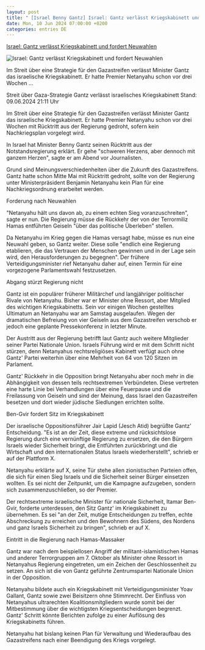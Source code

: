 ```yaml
---
layout: post
title: " [Israel Benny Gantz] Israel: Gantz verlässt Kriegskabinett und fordert Neuwahlen"
date: Mon, 10 Jun 2024 07:00:00 +0200
categories: entries DE
---
```

[Israel: Gantz verlässt Kriegskabinett und fordert Neuwahlen](https://www.tagesschau.de/ausland/asien/gantz-verlaesst-regierung-100.html)

![Israel: Gantz verlässt Kriegskabinett und fordert Neuwahlen](https://images.tagesschau.de/image/b06a2dc6-6d33-4002-9df4-9f809e35cca5/AAABj_4ewuU/AAABjwnlFvA/16x9-1280/gantz-116.jpg)

Im Streit über eine Strategie für den Gazastreifen verlässt Minister Gantz das israelische Kriegskabinett. Er hatte Premier Netanyahu schon vor drei Wochen ...

Streit über Gaza-Strategie Gantz verlässt israelisches Kriegskabinett Stand: 09.06.2024 21:11 Uhr

Im Streit über eine Strategie für den Gazastreifen verlässt Minister Gantz das israelische Kriegskabinett. Er hatte Premier Netanyahu schon vor drei Wochen mit Rücktritt aus der Regierung gedroht, sofern kein Nachkriegsplan vorgelegt wird.

In Israel hat Minister Benny Gantz seinen Rücktritt aus der Notstandsregierung erklärt. Er gehe "schweren Herzens, aber dennoch mit ganzem Herzen", sagte er am Abend vor Journalisten.

Grund sind Meinungsverschiedenheiten über die Zukunft des Gazastreifens. Gantz hatte schon Mitte Mai mit Rücktritt gedroht, sollte von der Regierung unter Ministerpräsident Benjamin Netanyahu kein Plan für eine Nachkriegsordnung erarbeitet werden.

Forderung nach Neuwahlen

"Netanyahu hält uns davon ab, zu einem echten Sieg voranzuschreiten", sagte er nun. Die Regierung müsse die Rückkehr der von der Terrormiliz Hamas entführten Geiseln "über das politische Überleben" stellen.

Da Netanyahu im Krieg gegen die Hamas versagt habe, müsse es nun eine Neuwahl geben, so Gantz weiter. Diese solle "endlich eine Regierung etablieren, die das Vertrauen der Menschen gewinnen und in der Lage sein wird, den Herausforderungen zu begegnen". Der frühere Verteidigungsminister rief Netanyahu daher auf, einen Termin für eine vorgezogene Parlamentswahl festzusetzen.

Abgang stürzt Regierung nicht

Gantz ist ein populärer früherer Militärchef und langjähriger politischer Rivale von Netanyahu. Bisher war er Minister ohne Ressort, aber Mitglied des wichtigen Kriegskabinetts. Sein vor einigen Wochen gestelltes Ultimatum an Netanyahu war am Samstag ausgelaufen. Wegen der dramatischen Befreiung von vier Geiseln aus dem Gazastreifen verschob er jedoch eine geplante Pressekonferenz in letzter Minute.

Der Austritt aus der Regierung betrifft laut Gantz auch weitere Mitglieder seiner Partei Nationale Union. Israels Führung wird er mit dem Schritt nicht stürzen, denn Netanyahus rechtsreligiöses Kabinett verfügt auch ohne Gantz' Partei weiterhin über eine Mehrheit von 64 von 120 Sitzen im Parlament.

Gantz' Rückkehr in die Opposition bringt Netanyahu aber noch mehr in die Abhängigkeit von dessen teils rechtsextremen Verbündeten. Diese vertreten eine harte Linie bei Verhandlungen über eine Feuerpause und die Freilassung von Geiseln und sind der Meinung, dass Israel den Gazastreifen besetzen und dort wieder jüdische Siedlungen errichten sollte.

Ben-Gvir fordert Sitz im Kriegskabinett

Der israelische Oppositionsführer Jair Lapid (Jesch Atid) begrüßte Gantz' Entscheidung. "Es ist an der Zeit, diese extreme und rücksichtslose Regierung durch eine vernünftige Regierung zu ersetzen, die den Bürgern Israels wieder Sicherheit bringt, die Entführten zurückbringt und die Wirtschaft und den internationalen Status Israels wiederherstellt", schrieb er auf der Plattform X.

Netanyahu erklärte auf X, seine Tür stehe allen zionistischen Parteien offen, die sich für einen Sieg Israels und die Sicherheit seiner Bürger einsetzen wollten. Es sei nicht der Zeitpunkt, um die Kampagne aufzugeben, sondern sich zusammenzuschließen, so der Premier.

Der rechtsextreme israelische Minister für nationale Sicherheit, Itamar Ben-Gvir, forderte unterdessen, den Sitz Gantz' im Kriegskabinett zu übernehmen. Es sei "an der Zeit, mutige Entscheidungen zu treffen, echte Abschreckung zu erreichen und den Bewohnern des Südens, des Nordens und ganz Israels Sicherheit zu bringen", schrieb er auf X.

Eintritt in die Regierung nach Hamas-Massaker

Gantz war nach dem beispiellosen Angriff der militant-islamistischen Hamas und anderer Terrorgruppen am 7. Oktober als Minister ohne Ressort in Netanyahus Regierung eingetreten, um ein Zeichen der Geschlossenheit zu setzen. An sich ist die von Gantz geführte Zentrumspartei Nationale Union in der Opposition.

Netanyahu bildete auch ein Kriegskabinett mit Verteidigungsminister Yoav Gallant, Gantz sowie zwei Beisitzern ohne Stimmrecht. Der Einfluss von Netanyahus ultrarechten Koalitionsmitgliedern wurde somit bei der Mitbestimmung über die wichtigsten Kriegsentscheidungen begrenzt. Gantz' Schritt könnte Berichten zufolge zu einer Auflösung des Kriegskabinetts führen.

Netanyahu hat bislang keinen Plan für Verwaltung und Wiederaufbau des Gazastreifens nach einer Beendigung des Kriegs vorgelegt.

